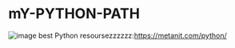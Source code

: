 # mY-PYTHON-PATH
![image](https://user-images.githubusercontent.com/95548242/233073609-f3000e12-1d41-475a-9859-2b628d1087d8.png)
best Python resoursezzzzzz:https://metanit.com/python/
